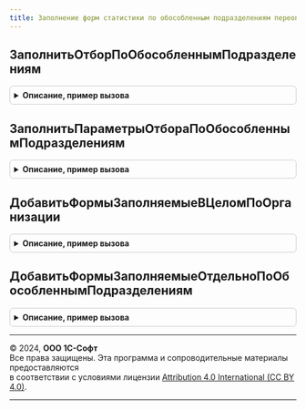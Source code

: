 ```yaml
---
title: Заполнение форм статистики по обособленным подразделениям переопределяемый
---
```



## ЗаполнитьОтборПоОбособленнымПодразделениям
<details style="margin: 1em 0; padding: 0.5em; border: 1px solid #ccc; border-radius: 6px;">

<summary style="font-weight: bold; cursor: pointer;">Описание, пример вызова</summary>

```bsl

// Процедура заполняет отбор компоновки данных по обособленным подразделениям.
// Далее отбор по подразделениям накладывается на другие отборы источника данных (см. ЗаполнениеФормСтатистики.ЗаполнитьФормуСтатистики()).
//
// Параметры:
//  ОтборПоПодразделениям		- Неопределено	- исходящий параметр, в который помещается заполненный отбор.
//								  Если отбор в процедуре не будет определен, то на источники данных формы статистики отбор по подразделению не накладывается.
//  Организация					- СправочникСсылка.Организации - организация, по которой заполняется стат. отчет
//  ОбособленноеПодразделение	- СправочникСсылка.ПодразделенияОрганизаций - подразделение, по которому заполняется стат. отчет
//  ИсключитьДанныеОбособленныхПодразделений
//								- Булево - признак, что стат. отчет заполняется по организации, без входящих в нее обособленных подразделений.
//
Процедура ЗаполнитьОтборПоОбособленнымПодразделениям(ОтборПоПодразделениям, Организация, ОбособленноеПодразделение, ИсключитьДанныеОбособленныхПодразделений) Экспорт
```

Пример вызова
```bsl
ЗаполнениеФормСтатистикиПоОбособленнымПодразделениямПереопределяемый.ЗаполнитьОтборПоОбособленнымПодразделениям(ОтборПоПодразделениям, Организация, ОбособленноеПодразделение, ИсключитьДанныеОбособленныхПодразделений) 
```
</details>

## ЗаполнитьПараметрыОтбораПоОбособленнымПодразделениям
<details style="margin: 1em 0; padding: 0.5em; border: 1px solid #ccc; border-radius: 6px;">

<summary style="font-weight: bold; cursor: pointer;">Описание, пример вызова</summary>

```bsl


// Процедура заполняет параметры отбора данных при заполнении стат. отчета отдельно по обособленным подразделениям.
//
// Параметры:
//  Организация					- СправочникСсылка.Организации -
//  ИсключитьДанныеОбособленныхПодразделений - Булево - указывает на то, что отчет заполняется по организации,
//									исключая данные обособленных подразделений. Может модифицироваться в процедуре.
//									Если в результате значение = Истина, то Подразделения содержит массив обособленных подразделений,
//									данные по которым исключаются из отчета.
//  ОбособленноеПодразделение	- СправочникСсылка.ПодразделенияОрганизаций - обособленное подразделение, выбранное в шапке стат. отчета.
//									Имеет смысл, если ИсключитьДанныеОбособленныхПодразделений = Ложь. В этом случае
//									параметр Подразделения содержит массив обособленных подразделений,
//									по которым заполняется отчет.
//  Подразделения				- Массив - массив обособленных подразделений. Заполняется в процедуре.
//									Имеет различный смысл в зависимости от значения параметра ИсключитьДанныеОбособленныхПодразделений.
//
Процедура ЗаполнитьПараметрыОтбораПоОбособленнымПодразделениям(Организация, ИсключитьДанныеОбособленныхПодразделений, ОбособленноеПодразделение, Подразделения) Экспорт
```

Пример вызова
```bsl
ЗаполнениеФормСтатистикиПоОбособленнымПодразделениямПереопределяемый.ЗаполнитьПараметрыОтбораПоОбособленнымПодразделениям(Организация, ИсключитьДанныеОбособленныхПодразделений, ОбособленноеПодразделение, Подразделения) 
```
</details>

## ДобавитьФормыЗаполняемыеВЦеломПоОрганизации
<details style="margin: 1em 0; padding: 0.5em; border: 1px solid #ccc; border-radius: 6px;">

<summary style="font-weight: bold; cursor: pointer;">Описание, пример вызова</summary>

```bsl

Процедура ДобавитьФормыЗаполняемыеВЦеломПоОрганизации(ФормыСтатистики) Экспорт
```

Пример вызова
```bsl
ЗаполнениеФормСтатистикиПоОбособленнымПодразделениямПереопределяемый.ДобавитьФормыЗаполняемыеВЦеломПоОрганизации(ФормыСтатистики) 
```
</details>

## ДобавитьФормыЗаполняемыеОтдельноПоОбособленнымПодразделениям
<details style="margin: 1em 0; padding: 0.5em; border: 1px solid #ccc; border-radius: 6px;">

<summary style="font-weight: bold; cursor: pointer;">Описание, пример вызова</summary>

```bsl

Процедура ДобавитьФормыЗаполняемыеОтдельноПоОбособленнымПодразделениям(ФормыСтатистики) Экспорт
```

Пример вызова
```bsl
ЗаполнениеФормСтатистикиПоОбособленнымПодразделениямПереопределяемый.ДобавитьФормыЗаполняемыеОтдельноПоОбособленнымПодразделениям(ФормыСтатистики) 
```
</details>

---

© 2024, **ООО 1С-Софт**  
Все права защищены. Эта программа и сопроводительные материалы предоставляются  
в соответствии с условиями лицензии [Attribution 4.0 International (CC BY 4.0)](https://creativecommons.org/licenses/by/4.0/legalcode).

---
